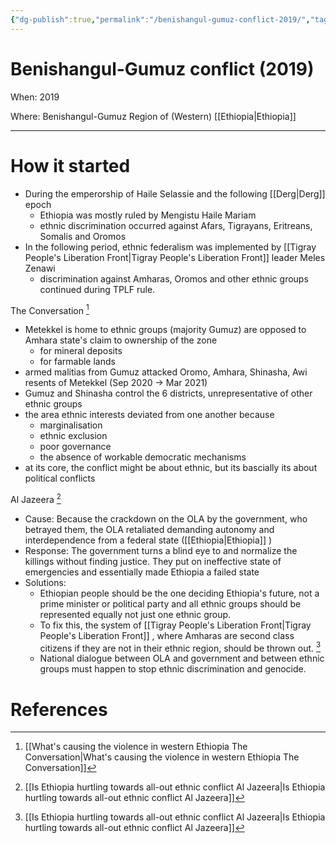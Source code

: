 ```yaml
---
{"dg-publish":true,"permalink":"/benishangul-gumuz-conflict-2019/","tags":["Civil-Conflict"]}
---
```


# Benishangul-Gumuz conflict (2019)

When: 2019

Where: Benishangul-Gumuz Region of (Western) [[Ethiopia\|Ethiopia]]

---

# How it started

- During the emperorship of Haile Selassie and the following [[Derg\|Derg]] epoch
    - Ethiopia was mostly ruled by Mengistu Haile Mariam
    - ethnic discrimination occurred against Afars, Tigrayans, Eritreans, Somalis and Oromos
- In the following period, ethnic federalism was implemented by [[Tigray People's Liberation Front\|Tigray People's Liberation Front]]  leader Meles Zenawi
    - discrimination against Amharas, Oromos and other ethnic groups continued during TPLF rule.

The Conversation [^2]

- Metekkel is home to ethnic groups (majority Gumuz) are opposed to Amhara state's claim to ownership of the zone
    - for mineral deposits
    - for farmable lands
- armed malitias from Gumuz attacked Oromo, Amhara, Shinasha, Awi resents of Metekkel (Sep 2020 → Mar 2021)
- Gumuz and Shinasha control the 6 districts, unrepresentative of other ethnic groups
- the area ethnic interests deviated from one another because
    - marginalisation
    - ethnic exclusion
    - poor governance
    - the absence of workable democratic mechanisms
- at its core, the conflict might be about ethnic, but its bascially its about political conflicts

Al Jazeera [^1]

- Cause: Because the crackdown on the OLA by the government, who betrayed them, the OLA retaliated demanding autonomy and interdependence from a federal state ([[Ethiopia\|Ethiopia]] )
- Response: The government turns a blind eye to and normalize the killings without finding justice. They put on ineffective state of emergencies and essentially made Ethiopia a failed state
- Solutions:
    - Ethiopian people should be the one deciding Ethiopia's future, not a prime minister or political party and all ethnic groups should be represented equally not just one ethnic group.
    - To fix this, the system of [[Tigray People's Liberation Front\|Tigray People's Liberation Front]] , where Amharas are second class citizens if they are not in their ethnic region, should be thrown out. [^1]
    - National dialogue between OLA and government and between ethnic groups must happen to stop ethnic discrimination and genocide.

# References

[^1]: [[Is Ethiopia hurtling towards all-out ethnic conflict Al Jazeera\|Is Ethiopia hurtling towards all-out ethnic conflict Al Jazeera]] 

[^2]: [[What's causing the violence in western Ethiopia The Conversation\|What's causing the violence in western Ethiopia The Conversation]]